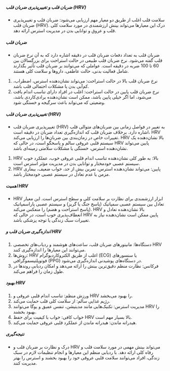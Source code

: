 ##### ضربان قلب و تغییرپذیری ضربان قلب (HRV)
* سلامت قلب اغلب از طریق دو معیار مهم ارزیابی می‌شود: ضربان قلب و تغییرپذیری ضربان قلب (HRV). درک این معیارها می‌تواند بینش ارزشمندی در مورد سلامت کلی قلب و عروق و توانایی بدن در مدیریت استرس ارائه دهد.

##### ضربان قلب
* ضربان قلب به تعداد دفعات ضربان قلب در دقیقه اشاره دارد که به آن نرخ ضربان قلب گفته می‌شود. نرخ ضربان قلب طبیعی در حالت استراحت برای بزرگسالان بین 60 تا 100 ضربه در دقیقه است. عواملی که می‌توانند بر ضربان قلب تأثیر بگذارند شامل فعالیت بدنی، حالت عاطفی، داروها و سلامت کلی هستند.

1. نرخ ضربان قلب بالا در حالت استراحت: می‌تواند نشان‌دهنده استرس، اضطراب، کم‌آبی بدن یا مشکلات احتمالی قلب باشد.
2. نرخ ضربان قلب پایین در حالت استراحت: اغلب در افراد دارای تناسب اندام یافت می‌شود، اما اگر خیلی پایین باشد، ممکن است نشان‌دهنده برادی‌کاردی باشد، وضعیتی که می‌تواند باعث سرگیجه و خستگی شود.

##### تغییرپذیری ضربان قلب (HRV)
* تغییرپذیری ضربان قلب (HRV) به تغییر در فواصل زمانی بین ضربان‌های متوالی قلب اشاره دارد. برخلاف ضربان قلب که اندازه‌گیری تعداد ضربان در دقیقه است، HRV تغییرات خاص در زمان‌بندی بین ضربان‌ها را ارزیابی می‌کند. HRV بالا نشان‌دهنده یک سیستم قلبی عروقی سالم و پاسخگو است، در حالی که HRV پایین می‌تواند نشان‌دهنده استرس، خستگی یا مشکلات سلامتی زمینه‌ای باشد.

1. HRV بالا: به طور کلی نشان‌دهنده تناسب اندام قلبی عروقی خوب، عملکرد خوب سیستم عصبی خودمختار و توانایی بدن در مدیریت مؤثر استرس است.
2. HRV پایین: می‌تواند نشان‌دهنده استرس، تمرین بیش از حد، خواب ضعیف، بیماری مزمن یا عدم تعادل در سیستم عصبی خودمختار باشد.

##### اهمیت HRV
* HRV ابزار ارزشمندی برای نظارت بر سلامت کلی و سطح استرس است. این معیار تعادل بین سیستم عصبی سمپاتیک (پاسخ جنگ یا گریز) و سیستم عصبی پاراسمپاتیک (پاسخ استراحت و هضم) را منعکس می‌کند. HRV بالا نشان‌دهنده تعادل و انعطاف‌پذیری خوب است، در حالی که HRV پایین ممکن است نشان‌دهنده نیاز به تغییرات سبک زندگی یا توجه پزشکی باشد.

##### اندازه‌گیری ضربان قلب و HRV
1. دستگاه‌ها: مانیتورهای ضربان قلب، ساعت‌های هوشمند و ردیاب‌های تخصصی HRV می‌توانند این معیارها را اندازه‌گیری کنند.
2. روش‌ها: HRV اغلب از طریق الکتروکاردیوگرام (ECG) یا سنسورهای فوتوپلتیسموگرافی (PPG) در دستگاه‌های پوشیدنی اندازه‌گیری می‌شود.
3. فرکانس: نظارت منظم دقیق‌ترین بینش را ارائه می‌دهد و امکان ردیابی روندها در طول زمان را فراهم می‌کند.

##### بهبود HRV
1. ورزش منظم: تناسب اندام قلبی عروقی و HRV را بهبود می‌بخشد.
2. رژیم غذایی سالم: از سلامت کلی قلب حمایت می‌کند.
3. مدیریت استرس: تکنیک‌هایی مانند مدیتیشن، تنفس عمیق و یوگا می‌توانند HRV را بهبود بخشند.
4. خواب کافی: خواب با کیفیت برای حفظ HRV بالا بسیار مهم است.
5. هیدراته ماندن: هیدراته ماندن از عملکرد قلبی عروقی حمایت می‌کند.

##### نتیجه‌گیری
* درک و نظارت بر ضربان قلب و HRV می‌تواند بینش مهمی در مورد سلامت قلب و رفاه کلی ارائه دهد. با ردیابی منظم این معیارها و انجام تنظیمات لازم در سبک زندگی، افراد می‌توانند سلامت قلبی عروقی خود را بهبود بخشند و استرس را بهتر مدیریت کنند.